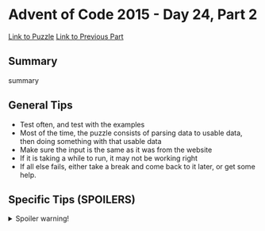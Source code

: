 # Advent of Code 2015 - Day 24, Part 2

[Link to Puzzle](https://adventofcode.com/2015/day/24#part2)
[Link to Previous Part](https://github.com/CodingAP/unofficial-aoc-syllabus/blob/main/years/2015/day24/part1.md)

## Summary
summary

## General Tips
- Test often, and test with the examples
- Most of the time, the puzzle consists of parsing data to usable data, then doing something with that usable data
- Make sure the input is the same as it was from the website
- If it is taking a while to run, it may not be working right
- If all else fails, either take a break and come back to it later, or get some help.

## Specific Tips (SPOILERS)
<details> <summary>Spoiler warning!</summary>

specific tips

</details>